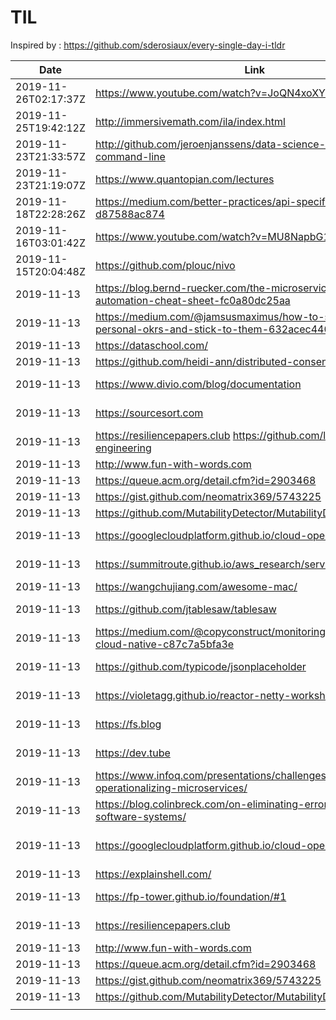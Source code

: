 # TIL

Inspired by : https://github.com/sderosiaux/every-single-day-i-tldr


|Date|Link|Title|Notes|
|----|----|-----|-----|
|2019-11-26T02:17:37Z|https://www.youtube.com/watch?v=JoQN4xoXY5Y|Analyzing heap memory leak||
|2019-11-25T19:42:12Z|http://immersivemath.com/ila/index.html|Linear Algebra|https://app.bolster.academy/courses/chapters/en/6 https://textbooks.math.gatech.edu/ila/|
|2019-11-23T21:33:57Z|http://github.com/jeroenjanssens/data-science-at-the-command-line|Data Science on the command line||
|2019-11-23T21:19:07Z|https://www.quantopian.com/lectures|Quant Finance Lectures|https://www.quantopian.com/ is a gold-mine|
|2019-11-18T22:28:26Z|https://medium.com/better-practices/api-specifications-d87588ac874|Bringing law and order to APIs with OpenAPI Specifications||
|2019-11-16T03:01:42Z|https://www.youtube.com/watch?v=MU8NapbG1IQ|Understanding Low Latency JVM GCs, Shenandoah, C4||
|2019-11-15T20:04:48Z|https://github.com/plouc/nivo|https://nivo.rocks/|Great visualization lib based on d3|
|2019-11-13|https://blog.bernd-ruecker.com/the-microservice-workflow-automation-cheat-sheet-fc0a80dc25aa| Microservice Automation CheatSheet|<a href="./uploads/The%20Microservice%20Workflow%20Automation%20Cheat%20Sheet.pdf">Saved copy</a>|
|2019-11-13|https://medium.com/@jamsusmaximus/how-to-set-your-personal-okrs-and-stick-to-them-632acec44084|How to set your Personal OKRs and stick to them||
|2019-11-13|https://dataschool.com/|Data School|Great resource for Data Engineering Best practices|
|2019-11-13|https://github.com/heidi-ann/distributed-consensus-reading-list|Distributed consensus reading list||
|2019-11-13|https://www.divio.com/blog/documentation|What nobody tells you about documentation||
|2019-11-13|https://sourcesort.com|Interviews with open source maintainers and developers||
|2019-11-13|https://resiliencepapers.club https://github.com/lorin/resilience-engineering|Resilience engineering papers||
|2019-11-13|http://www.fun-with-words.com|The wordplay website	|Nothing to see here. (big grin)|
|2019-11-13|https://queue.acm.org/detail.cfm?id=2903468|Stats for Engineers||
|2019-11-13|https://gist.github.com/neomatrix369/5743225|PerformanceRelated.md|Aggregated JVM Performance links|
|2019-11-13|https://github.com/MutabilityDetector/MutabilityDetector4FindBugs|MutabilityDetector4FindBugs|Run Mutability checks with findbugs run|
|2019-11-13|https://googlecloudplatform.github.io/cloud-opensource-java/| |A nice little guide that can help make better case for certain style I like|
|2019-11-13|https://summitroute.github.io/aws_research/service_support.html|AWS Service Support/Compatibility chart.|Most imp is CloudFormation Support.|
|2019-11-13|https://wangchujiang.com/awesome-mac/|Awesome Mac|Compiled list of great Mac tools.|
|2019-11-13|https://github.com/jtablesaw/tablesaw|Table Saw - Java dataframe and visualization library||
|2019-11-13|https://medium.com/@copyconstruct/monitoring-in-the-time-of-cloud-native-c87c7a5bfa3e|Monitoring in the time of Cloud Native|Reference for Observability and monitoring|
|2019-11-13|https://github.com/typicode/jsonplaceholder||A simple online fake REST API server	Fake REST API server||
|2019-11-13|https://violetagg.github.io/reactor-netty-workshop/|Reactor Netty Workshop	Reactor + Netty workshop||
|2019-11-13|https://fs.blog|https://fs.blog/mental-models/|Farnam Street	A pretty high fidelity blog with variety of topics and learnings.|
|2019-11-13|https://dev.tube|https://github.com/watch-devtube|DevTube	YouTube but for software engineering talks.|
|2019-11-13|https://www.infoq.com/presentations/challenges-operationalizing-microservices/|What Lies between: the Challenges of Operationalizing Microservices||
|2019-11-13|https://blog.colinbreck.com/on-eliminating-error-in-distributed-software-systems/|On Eliminating Error in Distributed Software Systems||
|2019-11-13|https://googlecloudplatform.github.io/cloud-opensource-java/|Google Best Practices for Java Libraries|The missing document I wish I had a few years ago while trying to make my case for certain conventions while working with Java.
|2019-11-13|https://explainshell.com/|Explains any shell command.||
|2019-11-13|https://fp-tower.github.io/foundation/#1|https://github.com/fp-tower/foundation|Foundation of functional programming course|
|2019-11-13|https://resiliencepapers.club|https://github.com/lorin/resilience-engineering|Resilience engineering papers|
|2019-11-13|http://www.fun-with-words.com|The wordplay website|Nothing to see here.|
|2019-11-13|https://queue.acm.org/detail.cfm?id=2903468|Stats for Engineers||
|2019-11-13|https://gist.github.com/neomatrix369/5743225|PerformanceRelated.md|Aggregated JVM Performance links|
|2019-11-13|https://github.com/MutabilityDetector/MutabilityDetector4FindBugs|MutabilityDetector4FindBugs|Run Mutability checks with findbugs run.|
|||||
